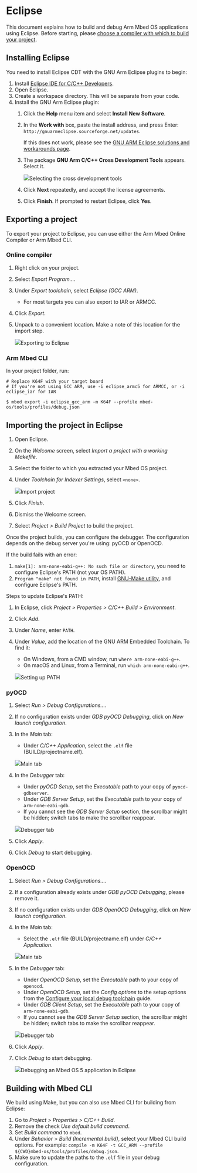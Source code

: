 # Eclipse

This document explains how to build and debug Arm Mbed OS applications using Eclipse. Before starting, please [choose a compiler with which to build your project](/docs/v5.10/tools/index.html#compiler-versions).

## Installing Eclipse

You need to install Eclipse CDT with the GNU Arm Eclipse plugins to begin:

1. Install [Eclipse IDE for C/C++ Developers](http://www.eclipse.org/downloads/eclipse-packages/).
1. Open Eclipse.
1. Create a workspace directory. This will be separate from your code.
1. Install the GNU Arm Eclipse plugin:
    1. Click the **Help** menu item and select **Install New Software**.
    1. In the **Work with** box, paste the install address, and press Enter: `http://gnuarmeclipse.sourceforge.net/updates`.

    	If this does not work, please see the [GNU ARM Eclipse solutions and workarounds page](http://gnuarmeclipse.github.io/blog/2016/12/02/plugins-install-issue/).
    1. The package **GNU Arm C/C++ Cross Development Tools** appears. Select it.

        <span class="images">![](https://s3-us-west-2.amazonaws.com/mbed-os-docs-images/eclipse2.png)<span>Selecting the cross development tools</span></span>
    1. Click **Next** repeatedly, and accept the license agreements.
    1. Click **Finish**. If prompted to restart Eclipse, click **Yes**.

## Exporting a project

To export your project to Eclipse, you can use either the Arm Mbed Online Compiler or Arm Mbed CLI.

### Online compiler

1. Right click on your project.
1. Select *Export Program...*.
1. Under *Export toolchain*, select *Eclipse (GCC ARM)*.
    - For most targets you can also export to IAR or ARMCC.
1. Click *Export*.
1. Unpack to a convenient location. Make a note of this location for the import step.

    <span class="images">![](https://s3-us-west-2.amazonaws.com/mbed-os-docs-images/eclipse1.png)<span>Exporting to Eclipse</span></span>

### Arm Mbed CLI

In your project folder, run:

```
# Replace K64F with your target board
# If you're not using GCC ARM, use -i eclipse_armc5 for ARMCC, or -i eclipse_iar for IAR

$ mbed export -i eclipse_gcc_arm -m K64F --profile mbed-os/tools/profiles/debug.json
```

## Importing the project in Eclipse

1. Open Eclipse.
1. On the *Welcome* screen, select *Import a project with a working Makefile*.
1. Select the folder to which you extracted your Mbed OS project.
1. Under *Toolchain for Indexer Settings*, select `<none>`.

    <span class="images">![](https://s3-us-west-2.amazonaws.com/mbed-os-docs-images/eclipse3.png)<span>Import project</span></span>
1. Click *Finish*.
1. Dismiss the Welcome screen.
1. Select *Project > Build Project* to build the project.

Once the project builds, you can configure the debugger. The configuration depends on the debug server you're using: pyOCD or OpenOCD.

If the build fails with an error:

1. `make[1]: arm-none-eabi-g++: No such file or directory`, you need to configure Eclipse's PATH (not your OS PATH).
1. `Program "make" not found in PATH`, install [GNU-Make utility](http://gnuwin32.sourceforge.net/packages/make.htm), and configure Eclipse's PATH.

Steps to update Eclipse's PATH:

1. In Eclipse, click *Project > Properties > C/C++ Build > Environment*.
1. Click *Add*.
1. Under *Name*, enter `PATH`.
1. Under *Value*, add the location of the GNU ARM Embedded Toolchain. To find it:
    - On Windows, from a CMD window, run `where arm-none-eabi-g++`.
    - On macOS and Linux, from a Terminal, run `which arm-none-eabi-g++`.

    <span class="images">![](https://s3-us-west-2.amazonaws.com/mbed-os-docs-images/eclipse4.png)<span>Setting up PATH</span></span>

### pyOCD

1. Select *Run > Debug Configurations...*.
1. If no configuration exists under *GDB pyOCD Debugging*, click on *New launch configuration*.
1. In the *Main* tab:
    - Under *C/C++ Application*, select the `.elf` file (BUILD/projectname.elf).

    <span class="images">![](https://s3-us-west-2.amazonaws.com/mbed-os-docs-images/eclipse5.png)<span>Main tab</span></span>
1. In the *Debugger* tab:
    - Under *pyOCD Setup*, set the *Executable* path to your copy of `pyocd-gdbserver`.
    - Under *GDB Server Setup*, set the *Executable* path to your copy of `arm-none-eabi-gdb`.
    - If you cannot see the *GDB Server Setup* section, the scrollbar might be hidden; switch tabs to make the scrollbar reappear.

    <span class="images">![](https://s3-us-west-2.amazonaws.com/mbed-os-docs-images/eclipse6.png)<span>Debugger tab</span></span>
1. Click *Apply*.
1. Click *Debug* to start debugging.

### OpenOCD

1. Select *Run > Debug Configurations...*.
1. If a configuration already exists under *GDB pyOCD Debugging*, please remove it.
1. If no configuration exists under *GDB OpenOCD Debugging*, click on *New launch configuration*.
1. In the *Main* tab:
    - Select the `.elf` file (BUILD/projectname.elf) under *C/C++ Application*.

    <span class="images">![](https://s3-us-west-2.amazonaws.com/mbed-os-docs-images/eclipse7.png)<span>Main tab</span></span>
1. In the *Debugger* tab:
    - Under *OpenOCD Setup*, set the *Executable* path to your copy of `openocd`.
    - Under *OpenOCD Setup*, set the *Config options* to the setup options from the [Configure your local debug toolchain](../tools/setting-up-a-local-debug-toolchain.html#openocd) guide.
    -  Under *GDB Client Setup*, set the *Executable* path to your copy of `arm-none-eabi-gdb`.
    - If you cannot see the *GDB Server Setup* section, the scrollbar might be hidden; switch tabs to make the scrollbar reappear.

    <span class="images">![](https://s3-us-west-2.amazonaws.com/mbed-os-docs-images/eclipse8.png)<span>Debugger tab</span></span>
1. Click *Apply*.
1. Click *Debug* to start debugging.

    <span class="images">![](https://s3-us-west-2.amazonaws.com/mbed-os-docs-images/eclipse9.png)<span>Debugging an Mbed OS 5 application in Eclipse</span></span>

## Building with Mbed CLI

We build using Make, but you can also use Mbed CLI for building from Eclipse:

1. Go to *Project > Properties > C/C++ Build*.
1. Remove the check *Use default build command*.
1. Set *Build command* to `mbed`.
1. Under *Behavior* > *Build (Incremental build)*, select your Mbed CLI build options. For example: `compile -m K64F -t GCC_ARM --profile ${CWD}mbed-os/tools/profiles/debug.json`.
1. Make sure to update the paths to the `.elf` file in your debug configuration.
